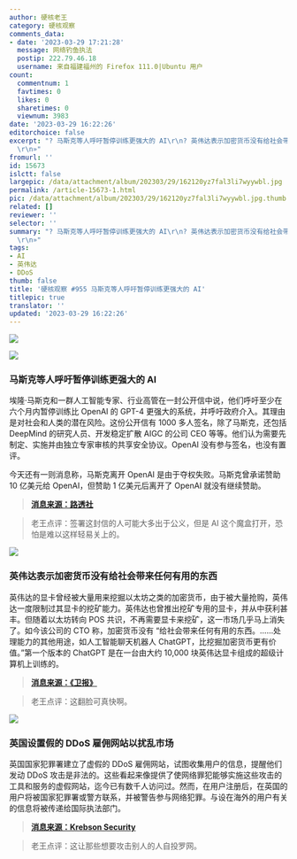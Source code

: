```yaml
---
author: 硬核老王
category: 硬核观察
comments_data:
- date: '2023-03-29 17:21:28'
  message: 网络钓鱼执法
  postip: 222.79.46.18
  username: 来自福建福州的 Firefox 111.0|Ubuntu 用户
count:
  commentnum: 1
  favtimes: 0
  likes: 0
  sharetimes: 0
  viewnum: 3983
date: '2023-03-29 16:22:26'
editorchoice: false
excerpt: "? 马斯克等人呼吁暂停训练更强大的 AI\r\n? 英伟达表示加密货币没有给社会带来任何有用的东西\r\n? 英国设置假的 DDoS 雇佣网站以扰乱市场\r\n»
  \r\n»"
fromurl: ''
id: 15673
islctt: false
largepic: /data/attachment/album/202303/29/162120yz7fal3li7wyywbl.jpg
permalink: /article-15673-1.html
pic: /data/attachment/album/202303/29/162120yz7fal3li7wyywbl.jpg.thumb.jpg
related: []
reviewer: ''
selector: ''
summary: "? 马斯克等人呼吁暂停训练更强大的 AI\r\n? 英伟达表示加密货币没有给社会带来任何有用的东西\r\n? 英国设置假的 DDoS 雇佣网站以扰乱市场\r\n»
  \r\n»"
tags:
- AI
- 英伟达
- DDoS
thumb: false
title: '硬核观察 #955 马斯克等人呼吁暂停训练更强大的 AI'
titlepic: true
translator: ''
updated: '2023-03-29 16:22:26'
---
```


![](/data/attachment/album/202303/29/162120yz7fal3li7wyywbl.jpg)


![](/data/attachment/album/202303/29/162134blkhd9e9kdxkld3t.jpg)


### 马斯克等人呼吁暂停训练更强大的 AI


埃隆·马斯克和一群人工智能专家、行业高管在一封公开信中说，他们呼吁至少在六个月内暂停训练比 OpenAI 的 GPT-4 更强大的系统，并呼吁政府介入。其理由是对社会和人类的潜在风险。这份公开信有 1000 多人签名，除了马斯克，还包括 DeepMind 的研究人员、开发稳定扩散 AIGC 的公司 CEO 等等。他们认为需要先制定、实施并由独立专家审核的共享安全协议。OpenAI 没有参与签名，也没有置评。


今天还有一则消息称，马斯克离开 OpenAI 是由于夺权失败。马斯克曾承诺赞助 10 亿美元给 OpenAI，但赞助 1 亿美元后离开了 OpenAI 就没有继续赞助。



> 
> **[消息来源：路透社](https://www.reuters.com/technology/musk-experts-urge-pause-training-ai-systems-that-can-outperform-gpt-4-2023-03-29/)**
> 
> 
> 



> 
> 老王点评：签署这封信的人可能大多出于公义，但是 AI 这个魔盒打开，恐怕是难以这样轻易关上的。
> 
> 
> 


![](/data/attachment/album/202303/29/162149oz4smq9f0mqv26fm.jpg)


### 英伟达表示加密货币没有给社会带来任何有用的东西


英伟达的显卡曾经被大量用来挖掘以太坊之类的加密货币，由于被大量抢购，英伟达一度限制过其显卡的挖矿能力。英伟达也曾推出挖矿专用的显卡，并从中获利甚丰。但随着以太坊转向 POS 共识，不再需要显卡来挖矿，这一市场几乎马上消失了。如今该公司的 CTO 称，加密货币没有 “给社会带来任何有用的东西。……处理能力的其他用途，如人工智能聊天机器人 ChatGPT，比挖掘加密货币更有价值。”第一个版本的 ChatGPT 是在一台由大约 10,000 块英伟达显卡组成的超级计算机上训练的。



> 
> **[消息来源：《卫报》](https://www.theguardian.com/technology/2023/mar/26/cryptocurrencies-add-nothing-useful-to-society-nvidia-chatbots-processing-crypto-mining)**
> 
> 
> 



> 
> 老王点评：这翻脸可真快啊。
> 
> 
> 


![](/data/attachment/album/202303/29/162205vdvsk6vao1zvsvz1.jpg)


### 英国设置假的 DDoS 雇佣网站以扰乱市场


英国国家犯罪署建立了虚假的 DDoS 雇佣网站，试图收集用户的信息，提醒他们发动 DDoS 攻击是非法的。这些看起来像提供了使网络罪犯能够实施这些攻击的工具和服务的虚假网站，迄今已有数千人访问过。然而，在用户注册后，在英国的用户将被国家犯罪署或警方联系，并被警告参与网络犯罪。与设在海外的用户有关的信息将被传递给国际执法部门。



> 
> **[消息来源：Krebson Security](https://krebsonsecurity.com/2023/03/uk-sets-up-fake-booter-sites-to-muddy-ddos-market/)**
> 
> 
> 



> 
> 老王点评：这让那些想要攻击别人的人自投罗网。
> 
> 
>